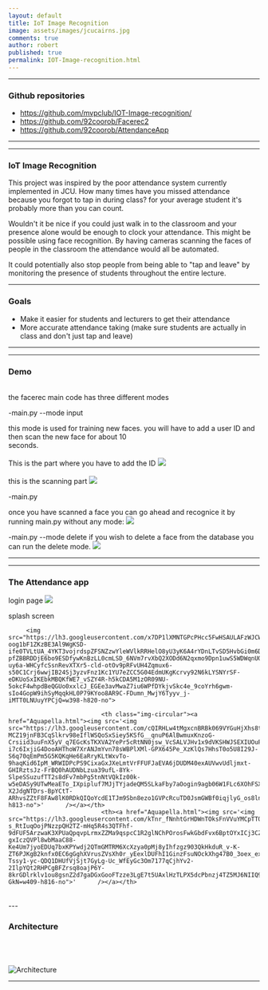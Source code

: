 ```yaml
---
layout: default
title: IoT Image Recognition
image: assets/images/jcucairns.jpg
comments: true
author: robert
published: true
permalink: IOT-Image-recognition.html
---
```


---

### Github repositories

- https://github.com/mvpclub/IOT-Image-recognition/
- https://github.com/92coorob/Facerec2
- https://github.com/92coorob/AttendanceApp


---

---

### IoT Image Recognition
This project was inspired by the poor attendance system currently implemented in JCU. How many times have you missed attendance because you forgot to tap in during class? for your average student it's probably more than you can count.

Wouldn't it be nice if you could just walk in to the classroom and your presence alone would be enough to clock your attendance.
This might be possible using face recognition. By having cameras scanning the faces of people in the classroom the attendance would all be automated.

It could potentially also stop people from being able to "tap and leave" by monitoring the presence of students throughout the entire lecture.


---

### Goals

- Make it easier for students and lecturers to get their attendance
- More accurate attendance taking (make sure students are actually in class and don't just tap and leave)


---


---

### Demo
<br>
the facerec main code has three different modes
  
  -main.py --mode input
  
  this mode is used for training new faces. you will have to add a user ID and then scan the new face for about 10<br> 
  seconds.
  <br>
  <br>
  This is the part where you have to add the ID
   <img src="https://lh3.googleusercontent.com/VLh3qF9ZyQkGXGse-9Shc1It49DAWqWO2vLR94Yph34kjJGEX0fcEBe1DvOOWKnWOP4qg-vBA0n-ybE0j-Dn6eqlAU2mrjGCO2BqlwkUc3_4Y5ucUclO7fNk35cQ8GRU_h_VJ6HkA1WwZY2cbxn8GpzzYDm_ukFI18yu9QKAJCbtdtiY-CjZyqR_ZAbFv8AV4EiFIw8prOQFSIZUcIHxMhpC0VexO2MZLgossfGO2gGl5wmc89JJIXkbWQswYKNj7CswkSUBnqyr8CcI5l9Hposj9m7w5Vze0Dtby4hEWYyRUv0VIZ8IPLFXzSyyiOJvIwwAeAE6LzXRxNiyOdyL5G55ZTG9_qysfwYllvMqybawGmm5tHTPT1ef_l-bC3Kad8KUEum2ksQCZC5XErQ92iUv6hxzRsxPl51e0AybKyi9wtZv9_LV3uKCpXMuV1Yaoafuj-YdNqObS4aKWC7HiXXQRbv8_qP5s5xaO2RKq_IhjBcltKGG2NAW3tPNb-7QiEkkM-hGvxwB63lUsvvORuXP_LaYaPx8nR52BSoJmmd653eMRaVSbKBlX_cUEbNda7LQ_sVZiAvsp7NmDc1oJIsj4zvQOmbFpnzt0h80b-dPa1B9U4rGrdjJnsD19oh_KWsztbLCIhNG7DN5H8ko8uRp=w979-h446-no">
   <br>
  <br>
  this is the scanning part
      <img src="https://lh3.googleusercontent.com/RBPqs7Dp51NvO4HHT4FlSGJ6RrTbsj7qI9XPUes98iKwf9uiaDyfUxbXZNSpAWlm1ZzGLv2vWIw698nDESb6p6I0Fxf9mMvpRAIFlF0KER1HkYtIgYEUgS4cWpP7_wMlWuurDr_EfAIv5VwVe2mrCuwtwMuIznP6RlkWvacBUD1XJrTEksN6ma6C2i4Lv63ZZJTuVZZ93e8vrDIaqzEkZfTrIPRTM-nPeG_ZQpCGk5cB3h1FQJyXU1izlakTfSpYRRszmBL-O4zoQeUcRB_u_7DvbHIWJbIg38HdPCALqk5xD7a-kZcH81uunBcJhxjBwlp4xPNHe2W4IvPefPFFB74r8ogGlTcw7glCEV90fdZXEX47qeyDsW9C_UeTVU7etTC9a-sm3HlMh0s4e8fa7Y_07mMqd8wrBXuK0FgV1lY__WX2PHBITD6jHbMP7L3RV1xsxCe3vuUeUlAVJvpdVMjAPcLFhknhR-x4QRbVrKZSUjooBVXTNhKg7PA0ueIATYuiJm-d3vEbQ2yqaiTLlEKnIZUKJsOMIUToee6ARqYCfPKWj6Sh__eu4kr57yvl-GEjLYuxmWLLxy_viYv8sgVCO-vykJMnc0v0TOuufK9bSEZDh1aQKOJ7hLcQMyKOjKBSymIp0Pi1DatxLDHRS5gH=w1375-h706-no">
      

  
  -main.py
  
   once you have scanned a face you can go ahead and recognice it by running main.py without any mode:
       <img src="https://lh3.googleusercontent.com/PL_xzj5PHO9pgjoafZ3uM2NnYY_KVny5TGSZL4LrWJ9RN_THB54ZdntZ_mAmR9RTWxlk-85W1KBWcWwNqJgdnzV6d8ASFSF_YfYQmwd7yZzWX3_orE2f0mcjeLPnoyhqddwWgQeH-SjrYlPKsOTfbEXOeHA2D_nQtAEe79HuF5EmTVvZ-jDZXC7-xpSF2PKs1nmx_ywznyywzHXmSX-NRkt7daWNF3Er_yUiTpKjQ55tyFnRN2Mrm1iG-B-O5vVOYevGzwvvhkJ0seqAlphK9_E5sFAB_Ayw1xBveLzMrN2pLYh_AA2DXiu9mNCuJKhM0jW5QDTFRkPNs0d9oDPIaryi9I3b8XbT5GBvndrxMI9_-Uj2XQCqjUlG1M5M5q_0wrSypTvjTeFnlU7R1Ri46YvEZGGa4tszphmr_GCTb5oYlYi0ddLpY0OnkU6DgwlrOJ9n_NVH9mKJdvBXYzSGHAvIFurHcBLz_TzOyEgBny4e2oXdvpdpmBPAuo6V6AZ1B9Srm5GYLzzZIttydDHrXK_I5iLlmKMYIK6G0tlBucSBcE_7od5FkvCo8_BZt7-Hp6u2GGlNOEz-iKwhfB4BeghHX3BdBTwkPQSMc3xX2iTERJTAR5J0DqW0bWCGU-p9e3CGZk1Kdz6NzsODTnX1MxLP=w1718-h966-no">
       
   
  -main.py --mode delete
  if you wish to delete a face from the database you can run the delete mode.
         <img src="https://lh3.googleusercontent.com/1GGU2IQ8BfRTy99_rs20R7d_b2gbPYFnzxXXqeF4KObJAynaSTpEq9KCX3aiXbHndxSlzYtDuec-Uji-K0lnLa5dcfB335csw59oQZL5OFyC96CEpE9tbo_uy2cKU6dOZzKqRH8OxSzCdopBO61d-4o1xYqQcBA79nPLFWx4fMYP70UeMUgfnJYVlv1GZKxb6THUfOmsJWnTAzhN9MrXVhRJ3RRb-Vohuff2yJj_3fb092RpBj9QkRcRdeDt8MWg_X1yrmXo5NFdqTMIy9u7BBYmOVLfPcklljJtno9OBKl0wswNFfI4NLsSr5PlvbS1UG_F56Pd1j5smuVuNFIpOBzwmmkI3NdbKtXuidb6lU494ym2kCIWIZogte39y-bOM0BpCOFgsrzBUOr1mrXA6t8ctU3FZcE78rh1ZRG0VCLh5Dw5mJ1IKPB4Iq14g8U4VQkqadqmUSUrzf3MVsoj6XuTbKqIpgqsOiGbTaE08SKY36jAdLxpCXZNLoxXEqUcYwhgCVY0DvgO_mAMQ0guMA0VK5OpEqg0dHt3RBEs4BNh55ntbriAskaeGxwpp5-f-0fSAemWYiosRJ_TQPsei3VoSj8lqgoQ5kXKt5TtT7h0jkYIS6FjvhjpwLMIFFTpWK_I182OhRhZioOK4juA63G4=w428-h147-no">



---

---

### The Attendance app

login page
         <img src="https://lh3.googleusercontent.com/1cggzTHJRXbCQT8Wz0wy-bNlpO427THBIlIHsJpPsjKLAkKQ6Lh9QDm9RznX7BsZTs_skcv-sshJDXEOyFWUWzV1yix7bFQRjVIO1AlZqBVyUwRqdDbvtmVAjEWmHc-pnwD79dgSrhN-QNCETUV2uocBUYHJJ8Ivevzhj8wuUoZUBCN7y5dLEM4Q5GDiaB9p6SFrdAY5iGquB_m62JS-2GUDGqcP1iYjKnZOx9Whl8C6MHwK1jjuu_QPbOEoDJxbidoVJ72F6hX0i5-IweoqRiqJzUz4jnTD394AaNvDMHX3lPMl_hiAZ4oEv757j5-qdRTwER5vuSYprD1MPEsouToavSMbd-V5EenrrIunnaDZAsB0D_9bk-mhnvQFu9o0HYC8cjn7XLn07MoZJ-8Q_bsC7iF7X42FRtAdoiKeJPnF1R9PcLZlw2HqW4jue24k5bQF70FqGcWkoYqOERCZitnnXzJtMs2X8DVwGYQDyrwusMWx5w9L51uUGoJ6aDBpS3Q-XZkfFUWYjqnwhAtCjPZSGftp419dCEoMJYIGya3luIIxa3yPZ0CtYroienWs2fyXMhrR1I3JJzy1xgcSRJ1g2IeG4JxsLjp_O55JfhY_ep-5jAX-4X3VreLP85_zlthA4Xle576YlkqwedqV4pYr=w397-h809-no">
         
splash screen

         <img src="https://lh3.googleusercontent.com/x7DP1lXMNTGPcPHcc5FwHSAULAFzWJCWifuo4C4fHqH5GRixNQpY5n9X-oog1bF1ZKzBE3Al9WgKSD-ife0TVLtUA_4YKT3vojrdspZFSNZzwYleWVlkRRHelO8yU3yK6A4rYDnLTvSD5HvbGi0m6DXvJ3sgsJlVlM47kel5IrEzbEmLbNtX8FajqvWa0p25kKED58oUppjUuHgcLgJ96s2Ho-pfZBBRDDjE6bo9ESDfywKnBzLL0cmLSD_6NVm7rvXbQ2XODd6N2qxmo9Dpn1uwS5WDWqnUQHKsHi11OKQfhaHd5aevucj9GhnT1t82d7y70Ic8w9xZSg07WJTNoSuvPq4fK_aUm1ReaI9tHoMWFQNz81URpGP1Dq-uy6a-WHCyfcSsnRevXTXr5-cld-otOv9pRFvUH4Zqmux6-s50C1Crj6wwjIB24Sj3yzvFnz1Kc1YU7eZCC5G04EdmUKgKcrvy92N6kLYSNYrSF-eDKUoSxIKEbkMBQKfWE7_vSZY4R-h5kCDA5M1zOR09NU-5okcF4whpdBeQGUo0xxlcJ_EGEe3avMwaZ7iu6WPfDYkjvSkc4e_9coYrh6gwm-sIo4GopW9ihSyMqqkHL0P79KYoo8AR9C-FDumn_MwjY6Tyyv_j-iMTT0LNUuyYPCjQ=w398-h820-no">
         
<table>

   <tr>
				 
                              <th class="img-circular"><a href="Aquapella.html"><img src='<img src="https://lh3.googleusercontent.com/cQIRHLw4tMgxcnBRBk069VYGuHjXhs8tOFfX31sSMS6I3JKz8RYmomvIHgnJwx8d-MCZ19jnFB3CqSlkrv98eIflWSQoSxSiey5KSfG__qnuP6AlBwmuxKnzoG-Crsiid3uuFnX5yV_q7EGcKsTKXVA2YePr5cRtNN0jsw_VcSALVJHv1x9dVKSHWJSEXIUOuP-i7c6IxjiG4DooAHThoW7XrANJmYvn78sWBPlXMl-GPX645Pe_XzKlQs7HhsT0o5U8I29J-S6q70qEmPm5G5KQKqHe6EaRryKLtWxvTo-9haqKid6IpM_WRWIDPcPS9CixaGxJXeLmtVrFFUFJaEVA6jDUDM40exAUVwvUdljmxt-GHIRztsJz-FrBQ0hAUDNbLzua39ufL-8Yk-SlpeSSuzufTT2s8dFv7mbPg5tnNtVQkIz00k-w5eDASy9UTwMeaETo_IXpipluf7MJjTYjadeQM5SLkaFby7aOogin9agb06W1FLc6XOhFSXkLV7uWPG6HtgB3ml_FASqMlOPBkVmpnwO3ABZHvurBLYxLWU37BSwFmbITcb-X2JdgNTDrs-BpYCtT-ARhvsZZtF8FAw8lK0RDkQIQoYcdE1TJm9Sbn8ezo1GVPcRcuTD0JsmGWBf0iqjlyG_os8lnMY7Q=w397-h813-no">'      /></a></th>
                              <th><a href="Aquapella.html"><img src='<img src="https://lh3.googleusercontent.com/kTnr_fNnhtGrHDWnTOksFnVVuYMCpTTQuXVzfk9KDs5a93bQoaBinn38DJy3xYjkaZnzfgrnsDUSbzsVRRDBqKRpuz6FWbbguIFooJzHC4SrskjTEh04iJ9UEqivkmWp8EE-s_RtIuqOojPNzzpQH2TZ-mHq5R4s3QTFhf-9dFUF5ArzwaK3XPUaQpqvpLrmxZZMa9qspcC1R2glNChPOrosFwkGbdFvx6BptOYxICj3CZPGNgkP6QoXapRpu7MevgWPclmve3Bea4oaSgTxXpdDJfyR5qwHbos5G-gxIczQVPl8wbMaaC88-Ke4Um7jyoEDUq7bxKPYwdj2QTmGMTRM6XcXzya0pMj8yIhfzgz903QkHkduR_v-K-ZT6PJKgB2knfx0EC6gGghXVrusZVsXh0r_yEexlDUFhI1GinzFsuNOckXhg47B0_3oex_exsgloBWz93oCrkrkOny3qpulw-Tssy1-yc-QDQ1DHUfVjSjt7GyLg-Uc_WfEyGc3Om7177qCjhYv2-2IlpYQt2RHPCgBFZrsq8oajP6Y-8krGDlrklv1ou8gsnZ2d7gaDGxGooFTzze3LgE7t5UAxlHzTLPX5dcPbnzj4TZ5MJ6NIIQ9Q_0NPALr4i9Vz8ZJuX_mQcXqsrzZWNfFfqc1-GkN=w409-h816-no">'      /></a></th>
   </tr>
   </table>      
---


### Architecture
<br>
<br>
<br>

 <img src="https://lh3.googleusercontent.com/Fd9-6wJoZu_JKMzwslRVvgecDp-zYPSjV3cYUvIkmkKJFY5Yo6fpKMbCpLvVuYqQ8sjyacf2BACgbZaN5Za4LEmtF_5onWMeHIGhdUFOS9n2YZNW1uo4n8VuUXDl8yZC_1u043LaSUomzC2sfFlQCE9c3aUWHli9n1UDfG7sIXkJMlWV2whl3daDqYE71gkQeMWz10XYsV-V5PY7sc0q4NgtCt9Z5akadpIX0HjDUNdDjzxtFDOk9XCOenuJhdkGNDFiMCMEIpmaEVG7wgV7GiM3_TQ7z3WGc5TFahSaHERx_FehC6bdsfTICPMX9zfi6l4SnPjUg2GvZhBVdCcO4kSKc3KAReoQA_H9AzsAbJn91nF-_ngbQxRdxlGvb2z2toC0lrfRvYdei5d732i3BgAhSg4o2R1L5QxbfRLzxkgTXmW7CP-XkU3TilCZRXDkUjUCA-QfIS4nCRwyOi7KGmSeXlRTtOtMkJX9wzOvApn058c8zSmi0G90FV-Ln-pKb3DNkZProCKIH9X9UjiKY1U2XxKiPfByf5CfCTP9qROMRuO-ULk4knZ84AZO4XOIc5cxy6WuQWEjZ4lnRzYvQS2tzzqSOUvyya6tK8G6sO7iA7CQewMQpqXIJ8U75KmmIBqgwHrrl8v5VNaTuA=w805-h600-no" alt="Architecture" style="width: -moz-available;">


---
